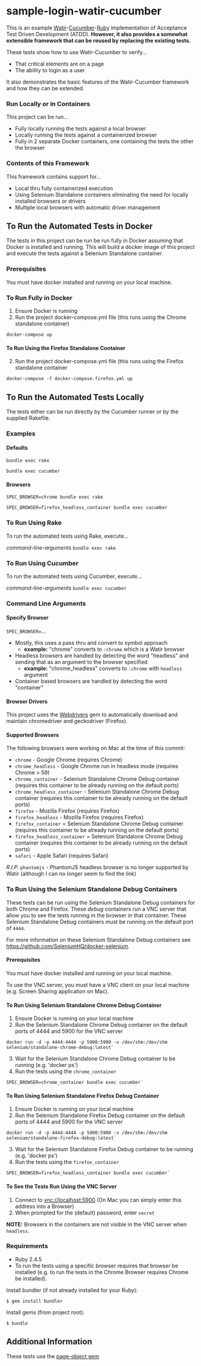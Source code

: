 # sample-login-watir-cucumber

This is an example 
[Watir](http://watir.com)-[Cucumber](https://cucumber.io)-[Ruby](https://www.ruby-lang.org)
implementation of Acceptance Test Driven Development (ATDD).
**However, it also provides a somewhat extensible framework that can be reused
by replacing the existing tests.**

These tests show how to use Watir-Cucumber to verify...
* That critical elements are on a page
* The ability to login as a user

It also demonstrates the basic features
of the Watir-Cucumber framework and how they can be extended.

### Run Locally or in Containers
This project can be run...
* Fully locally running the tests against a local browser
* Locally running the tests against a containerized browser
* Fully in 2 separate Docker containers, one containing the
tests the other the browser

### Contents of this Framework
This framework contains support for...
* Local thru fully containerized execution
* Using Selenium Standalone containers eliminating the need for locally installed browsers or drivers
* Multiple local browsers with automatic driver management

## To Run the Automated Tests in Docker
The tests in this project can be run be run fully in Docker
assuming that Docker is installed and running.  This will build
a docker image of this project and execute the tests against
a Selenium Standalone container.

### Prerequisites
You must have docker installed and running on your local machine.

### To Run Fully in Docker
1. Ensure Docker is running
2. Run the project docker-compose.yml file (this runs using the Chrome
standalone container)
```
docker-compose up
```

#### To Run Using the Firefox Standalone Container
2. Run the project docker-compose.yml file (this runs using the Firefox
   standalone container
```
docker-compose -f docker-compose.firefox.yml up
```

## To Run the Automated Tests Locally
The tests either can be run directly by the Cucumber runner or by the
supplied Rakefile.

### Examples ###
#### Defaults ####
```
bundle exec rake
```
```
bundle exec cucumber
```
#### Browsers ####
```
SPEC_BROWSER=chrome bundle exec rake
```
```
SPEC_BROWSER=firefox_headless_container bundle exec cucumber
```

### To Run Using Rake
To run the automated tests using Rake, execute...

*command-line-arguments* `bundle exec rake`

### To Run Using Cucumber
To run the automated tests using Cucumber, execute...

*command-line-arguments* `bundle exec cucumber`

### Command Line Arguments
#### Specify Browser
`SPEC_BROWSER=`...

* Mostly, this uses a pass thru and convert to symbol approach
  * **example:** "chrome" converts to `:chrome` which is a Watir browser
* Headless browsers are handled by detecting the word "headless"
and sending that as an argument to the browser specified
  * **example:** "chrome_headless" converts to `:chrome`
  with `headless` argument
* Container based browsers are handled by detecting the word "container"

#### Browser Drivers
This project uses the
[Webdrivers](https://github.com/titusfortner/webdrivers)
gem to automatically download and maintain chromedriver and
geckodriver (Firefox).

#### Supported Browsers
The following browsers were working on Mac at the time of this commit:
* `chrome` - Google Chrome (requires Chrome)
* `chrome_headless` - Google Chrome run in headless mode (requires Chrome > 59)
* `chrome_container` - Selenium Standalone Chrome Debug container (requires this container 
to be already running on the default ports)
* `chrome_headless_container` - Selenium Standalone Chrome Debug container (requires this container 
to be already running on the default ports)
* `firefox` - Mozilla Firefox (requires Firefox)
* `firefox_headless` - Mozilla Firefox (requires Firefox)
* `firefox_container` = Selenium Standalone Chrome Debug container (requires this container 
to be already running on the default ports)
* `firefox_headless_container` = Selenium Standalone Chrome Debug container (requires this container 
to be already running on the default ports)
* `safari` - Apple Safari (requires Safari)


*R.I.P.* `phantomjs` - PhantomJS headless browser is no longer supported by Watir
(although I can no longer seem to find the link)

### To Run Using the Selenium Standalone Debug Containers
These tests can be run using the Selenium Standalone Debug containers for both
Chrome and Firefox.  These *debug* containers run a VNC server that allow you to see
the tests running in the browser in that container.  These Selenium Standalone Debug containers
must be running on the default port of `4444`.

For more information on these Selenium Standalone Debug containers see https://github.com/SeleniumHQ/docker-selenium.

#### Prerequisites
You must have docker installed and running on your local machine.

To use the VNC server, you must have a VNC client on your local machine (e.g. Screen Sharing application on Mac).

#### To Run Using Selenium Standalone Chrome Debug Container
1. Ensure Docker is running on your local machine
2. Run the Selenium Standalone Chrome Debug container on the default ports of 4444 and 5900 
for the VNC server
```
docker run -d -p 4444:4444 -p 5900:5900 -v /dev/shm:/dev/shm selenium/standalone-chrome-debug:latest`
```
3. Wait for the Selenium Standalone Chrome Debug container to be running (e.g. 'docker ps')
4. Run the tests using the `chrome_container`
```
SPEC_BROWSER=chrome_container bundle exec cucumber`
```

#### To Run Using Selenium Standalone Firefox Debug Container
1. Ensure Docker is running on your local machine
2. Run the Selenium Standalone Firefox Debug container on the default ports of 4444 and 5900 
for the VNC server
```
docker run -d -p 4444:4444 -p 5900:5900 -v /dev/shm:/dev/shm selenium/standalone-firefox-debug:latest`
```
3. Wait for the Selenium Standalone Firefox Debug container to be running (e.g. 'docker ps')
4. Run the tests using the `firefox_container`
```
SPEC_BROWSER=firefox_headless_container bundle exec cucumber`
```

#### To See the Tests Run Using the VNC Server
1. Connect to [vnc://localhost:5900](vnc://localhost:5900) (On Mac you can simply enter this address into a Browser)
2. When prompted for the (default) password, enter `secret`

**NOTE:** Browsers in the containers are not visible in the VNC server when `headless`.

### Requirements
* Ruby 2.4.5
* To run the tests using a specific browser requires that browser
be installed
(e.g. to run the tests in the Chrome Browser requires
Chrome be installed).

Install bundler (if not already installed for your Ruby):

```
$ gem install bundler
```

Install gems (from project root):

```
$ bundle
```

## Additional Information
These tests use the [page-object gem](https://rubygems.org/gems/page-object)
